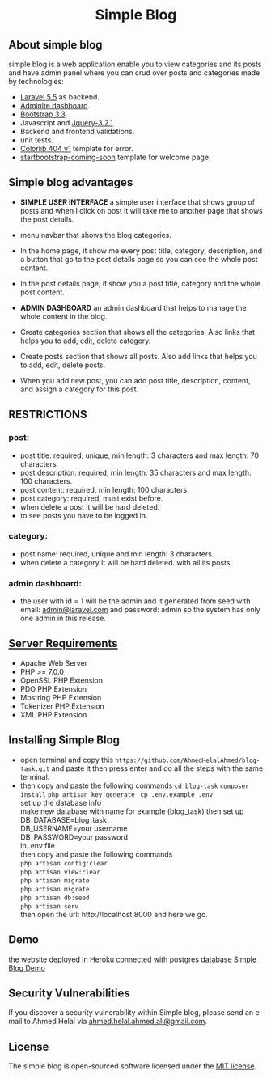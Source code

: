 <h1 align="center">Simple Blog</p>

## About simple blog

simple blog is a web application enable you to view categories and its posts and have admin panel where you can crud over posts and categories made by technologies:



- [Laravel 5.5](https://laravel.com/) as backend.
- [Adminlte dashboard](https://adminlte.io/).
- [Bootstrap 3.3](https://getbootstrap.com/docs/3.3).
- Javascript and [Jquery-3.2.1](https://code.jquery.com/jquery-3.2.1.min.js).
- Backend and frontend validations.
- unit tests.
- [Colorlib 404 v1](https://colorlib.com/wp/free-404-error-page-templates/)  template for error.
- [startbootstrap-coming-soon](https://startbootstrap.com/template-overviews/coming-soon/)  template for welcome page.


## Simple blog advantages

- **SIMPLE USER INTERFACE** a simple user interface that shows group of posts and when I click on post it will take me to another page that shows the post details.

- menu navbar that shows the blog categories.

- In the home page, it show me every post title, category, description, and a button that go to the post details page so you can see the whole post content.

- In the post details page, it show you a post title, category and the whole post content.

- **ADMIN DASHBOARD** an admin dashboard that helps to manage the whole content in the blog.

- Create categories section that shows all the categories. Also links that helps you to add, edit, delete category.


- Create posts section that shows all posts. Also add links that helps you to add, edit, delete posts.

- When you add new post, you can add post title, description, content, and assign a category for this post.


## RESTRICTIONS

### post: 
- post title: required, unique, min length: 3 characters and max length: 70 characters.
- post description: required, min length: 35 characters and max length: 100 characters.
- post content: required, min length: 100 characters.
- post category: required, must exist before.
- when delete a post it will be hard deleted.
- to see posts you have to be logged in.

### category: 
- post name: required, unique and min length: 3 characters.
- when delete a category it will be hard deleted. with all its posts.

### admin dashboard:
- the user with id = 1 will be the admin and it generated from seed with email: admin@laravel.com and password: admin so the system has only one admin in this release.


## [Server Requirements](https://laravel.com/docs/5.5/installation) 
- Apache Web Server 
- PHP >= 7.0.0
- OpenSSL PHP Extension
- PDO PHP Extension
- Mbstring PHP Extension
- Tokenizer PHP Extension
- XML PHP Extension


## Installing Simple Blog
- open terminal and copy this 
``https://github.com/AhmedHelalAhmed/blog-task.git``
and paste it then press enter and do all the steps with the same terminal.
- then copy and paste the following commands
``cd blog-task``
``composer install``
``php artisan key:generate ``
``cp .env.example .env ``
<br/> set up the database info<br/> 
make new database with name for example (blog_task) then set up<br/> 
DB_DATABASE=blog_task<br/>
DB_USERNAME=your username<br/>
DB_PASSWORD=your password<br/>
in .env file<br/>
then copy and paste the following commands <br/>
``php artisan config:clear`` <br/>
``php artisan view:clear`` <br/>
``php artisan migrate`` <br/>
``php artisan migrate`` <br/>
``php artisan db:seed `` <br/>
``php artisan serv `` <br/>
then open the url: http://localhost:8000 and here we go.

## Demo
the website deployed in [Heroku](https://heroku.com/apps) connected with postgres database
[Simple Blog Demo](http://simple-blog-task.herokuapp.com)

## Security Vulnerabilities

If you discover a security vulnerability within Simple blog, please send an e-mail to Ahmed Helal via [ahmed.helal.ahmed.ali@gmail.com](mailto:ahmed.helal.ahmed.ali@gmail.com).

## License

The simple blog is open-sourced software licensed under the [MIT license](https://opensource.org/licenses/MIT).

